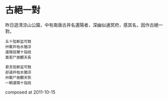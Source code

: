 古絕一對
========


昨日遊清涼山公園，中有南唐古井名還陽者，深幽似通冥府，感其名，因作古絕一對。

 

    五十弦斷盆可鼓
    卅載井枯水猶涼
    還陽徒爾十指戕
    莫若尸居觀天長

    君言弦斷盆可鼓
    卻道井枯水猶涼
    卅載尸居觀天恢
    一朝還陽十指戕

composed at 2011-10-15